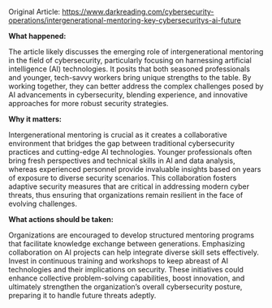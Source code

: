 Original Article: https://www.darkreading.com/cybersecurity-operations/intergenerational-mentoring-key-cybersecuritys-ai-future

**What happened:**

The article likely discusses the emerging role of intergenerational mentoring in the field of cybersecurity, particularly focusing on harnessing artificial intelligence (AI) technologies. It posits that both seasoned professionals and younger, tech-savvy workers bring unique strengths to the table. By working together, they can better address the complex challenges posed by AI advancements in cybersecurity, blending experience, and innovative approaches for more robust security strategies.

**Why it matters:**

Intergenerational mentoring is crucial as it creates a collaborative environment that bridges the gap between traditional cybersecurity practices and cutting-edge AI technologies. Younger professionals often bring fresh perspectives and technical skills in AI and data analysis, whereas experienced personnel provide invaluable insights based on years of exposure to diverse security scenarios. This collaboration fosters adaptive security measures that are critical in addressing modern cyber threats, thus ensuring that organizations remain resilient in the face of evolving challenges.

**What actions should be taken:**

Organizations are encouraged to develop structured mentoring programs that facilitate knowledge exchange between generations. Emphasizing collaboration on AI projects can help integrate diverse skill sets effectively. Invest in continuous training and workshops to keep abreast of AI technologies and their implications on security. These initiatives could enhance collective problem-solving capabilities, boost innovation, and ultimately strengthen the organization’s overall cybersecurity posture, preparing it to handle future threats adeptly.